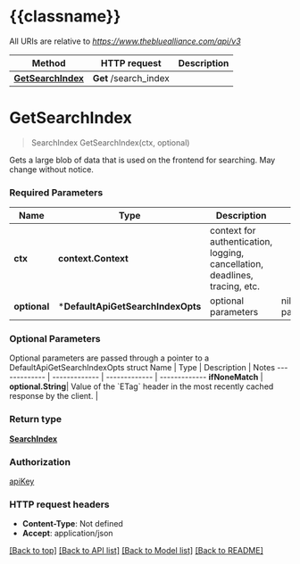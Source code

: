 # {{classname}}

All URIs are relative to *https://www.thebluealliance.com/api/v3*

Method | HTTP request | Description
------------- | ------------- | -------------
[**GetSearchIndex**](DefaultApi.md#GetSearchIndex) | **Get** /search_index | 

# **GetSearchIndex**
> SearchIndex GetSearchIndex(ctx, optional)


Gets a large blob of data that is used on the frontend for searching. May change without notice.

### Required Parameters

Name | Type | Description  | Notes
------------- | ------------- | ------------- | -------------
 **ctx** | **context.Context** | context for authentication, logging, cancellation, deadlines, tracing, etc.
 **optional** | ***DefaultApiGetSearchIndexOpts** | optional parameters | nil if no parameters

### Optional Parameters
Optional parameters are passed through a pointer to a DefaultApiGetSearchIndexOpts struct
Name | Type | Description  | Notes
------------- | ------------- | ------------- | -------------
 **ifNoneMatch** | **optional.String**| Value of the &#x60;ETag&#x60; header in the most recently cached response by the client. | 

### Return type

[**SearchIndex**](SearchIndex.md)

### Authorization

[apiKey](../README.md#apiKey)

### HTTP request headers

 - **Content-Type**: Not defined
 - **Accept**: application/json

[[Back to top]](#) [[Back to API list]](../README.md#documentation-for-api-endpoints) [[Back to Model list]](../README.md#documentation-for-models) [[Back to README]](../README.md)

